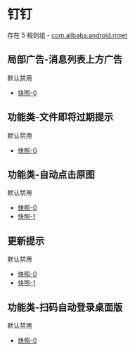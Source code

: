 # 钉钉

存在 5 规则组 - [com.alibaba.android.rimet](/src/apps/com.alibaba.android.rimet.ts)

## 局部广告-消息列表上方广告

默认禁用

- [快照-0](https://i.gkd.li/i/13325125)

## 功能类-文件即将过期提示

默认禁用

- [快照-0](https://i.gkd.li/i/13325125)

## 功能类-自动点击原图

默认禁用

- [快照-0](https://i.gkd.li/i/13309648)
- [快照-1](https://i.gkd.li/i/13309845)

## 更新提示

默认禁用

- [快照-0](https://i.gkd.li/i/13402478)
- [快照-1](https://i.gkd.li/i/13772151)

## 功能类-扫码自动登录桌面版

默认禁用

- [快照-0](https://i.gkd.li/i/13433981)
